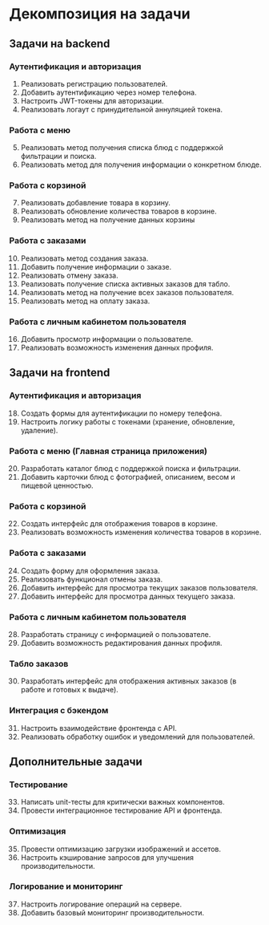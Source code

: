 # Декомпозиция на задачи

## Задачи на backend

### Аутентификация и авторизация
1. Реализовать регистрацию пользователей.
2. Добавить аутентификацию через номер телефона.
3. Настроить JWT-токены для авторизации.
4. Реализовать логаут с принудительной аннуляцией токена.
### Работа с меню
5. Реализовать метод получения списка блюд с поддержкой фильтрации и поиска.
6. Реализовать метод для получения информации о конкретном блюде.
### Работа с корзиной
7. Реализовать добавление товара в корзину.
8. Реализовать обновление количества товаров в корзине.
9. Реализовать метод на получение данных корзины
### Работа с заказами
10. Реализовать метод создания заказа.
11. Добавить получение информации о заказе.
12. Реализовать отмену заказа.
13. Реализовать получение списка активных заказов для табло.
14. Реализовать метод на получение всех заказов пользователя.
15. Реализовать метод на оплату заказа.
### Работа с личным кабинетом пользователя
16. Добавить просмотр информации о пользователе.
17. Реализовать возможность изменения данных профиля.
 
 ## Задачи на frontend
 
### Аутентификация и авторизация
18. Создать формы для аутентификации по номеру телефона.
19. Настроить логику работы с токенами (хранение, обновление, удаление).
### Работа с меню (Главная страница приложения)
20. Разработать каталог блюд с поддержкой поиска и фильтрации.
21. Добавить карточки блюд с фотографией, описанием, весом и пищевой ценностью.
### Работа с корзиной
22. Создать интерфейс для отображения товаров в корзине.
23. Реализовать возможность изменения количества товаров в корзине.
### Работа с заказами
24. Создать форму для оформления заказа.
25. Реализовать функционал отмены заказа.
26. Добавить интерфейс для просмотра текущих заказов пользователя.
27. Добавить интерфейс для просмотра данных текущего заказа.
### Работа с личным кабинетом пользователя
28. Разработать страницу с информацией о пользователе.
29. Добавить возможность редактирования данных профиля.
### Табло заказов
30. Разработать интерфейс для отображения активных заказов (в работе и готовых к выдаче).
### Интеграция с бэкендом
31. Настроить взаимодействие фронтенда с API.
32. Реализовать обработку ошибок и уведомлений для пользователей.

 ## Дополнительные задачи

### Тестирование
33. Написать unit-тесты для критически важных компонентов.
34. Провести интеграционное тестирование API и фронтенда.
### Оптимизация
35. Провести оптимизацию загрузки изображений и ассетов.
36. Настроить кэширование запросов для улучшения производительности.
 ### Логирование и мониторинг
37. Настроить логирование операций на сервере.
38. Добавить базовый мониторинг производительности.
